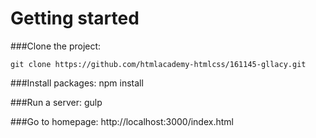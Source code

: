 # Getting started

###Clone the project:

    git clone https://github.com/htmlacademy-htmlcss/161145-gllacy.git

###Install packages:
    npm install

###Run a server:
    gulp

###Go to homepage:
    http://localhost:3000/index.html
